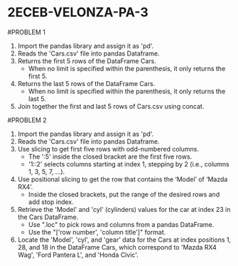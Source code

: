 # 2ECEB-VELONZA-PA-3

#PROBLEM 1
1. Import the pandas library and assign it as 'pd'.
2. Reads the 'Cars.csv' file into pandas Dataframe.
3. Returns the first 5 rows of the DataFrame Cars.
   - When no limit is specified within the parenthesis, it only returns the first 5.
4. Returns the last 5 rows of the DataFrame Cars.
   - When no limit is specified within the parenthesis, it only returns the last 5.
5. Join together the first and last 5 rows of Cars.csv using concat.

#PROBLEM 2
1. Import the pandas library and assign it as 'pd'.
2. Reads the 'Cars.csv' file into pandas Dataframe.
3. Use slicing to get first five rows with odd-numbered columns.
   - The ':5' inside the closed bracket are the first five rows.
   - '1::2' selects columns starting at index 1, stepping by 2 (i.e., columns 1, 3, 5, 7, ...).
4. Use positional slicing to get the row that contains the ‘Model’ of ‘Mazda RX4’.
   - Inside the closed brackets, put the range of the desired rows and add stop index.
5. Retrieve the 'Model' and 'cyl' (cylinders) values for the car at index 23 in the Cars DataFrame.
   - Use ".loc" to pick rows and columns from a pandas DataFrame.
   - Use the "['row number', 'column title']" format.
6. Locate the 'Model', 'cyl', and 'gear' data for the Cars at index positions 1, 28, and 18 in the DataFrame Cars,
   which correspond to 'Mazda RX4 Wag', 'Ford Pantera L', and 'Honda Civic'.
